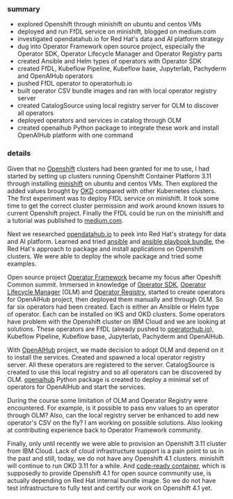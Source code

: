 ### summary

* explored Openshift through minishift on ubuntu and centos VMs
* deployed and run FfDL service on minishift, blogged on medium.com
* investigated opendatahub.io for Red Hat's data and AI platform strategy
* dug into Operator Framework open source project, especially the Operator SDK, Operator Lifecycle Manager and Operator Registry parts
* created Ansible and Helm types of operators with Operator SDK
* created FfDL, Kubeflow Pipeline, Kubeflow base, Jupyterlab, Pachyderm and OpenAIHub operators
* pushed FfDL operator to operatorhub.io
* built operator CSV bundle images and ran with local operator registry server
* created CatalogSource using local registry server for OLM to discover all operators
* deployed operators and services in catalog through OLM
* created openaihub Python package to integrate these work and install OpenAIHub platform with one command


### details

Given that no [Openshift](www.openshift.com) clusters had been granted for me to use, I had started by setting up clusters running Openshift Container Platform 3.11 through installing [minishift](https://github.com/minishift/minishift) on ubuntu and centos VMs. Then explored the added values brought by [OKD](https://www.okd.io/) compared with other Kubernetes clusters. The first experiment was to deploy FfDL service on minishift. It took some time to get the correct cluster permission and work around known issues to current Openshift project. Finally the FfDL could be run on the minishift and a tutorial was published to [medium.com](https://medium.com/@dsml4real/deep-learning-model-training-with-ffdl-on-minishift-510dc40fca56).


Next we researched [opendatahub.io](https://opendatahub.io/) to peek into Red Hat's strategy for data and AI platform. Learned and tried [ansible](https://www.ansible.com/) and [ansible playbook bundle](https://github.com/ansibleplaybookbundle/ansible-playbook-bundle), the Red Hat's approach to package and install applications on Openshift clusters. We were able to deploy the whole package and tried some examples.


Open source project [Operator Framework](https://github.com/operator-framework) became my focus after Opeshift Common summit. Immersed in knowledge of [Operator SDK](https://github.com/operator-framework/operator-sdk), [Operator Lifecycle Manager](https://github.com/operator-framework/operator-lifecycle-manager) (OLM) and [Operator Registry](https://github.com/operator-framework/operator-registry), started to create operators for OpenAIHub project, then deployed them manually and through OLM. So far six operators had been created. Each is either an Ansible or Helm type of operator. Each can be installed on IKS and OKD clusters. Some operators have problem with the Openshift cluster on IBM Cloud and we are looking at solutions. These operators are FfDL (already pushed to [operatorhub.io](https://operatorhub.io/)), Kubeflow Pipeline, Kubeflow base, Jupyterlab, Pachyderm and OpenAIHub.


With [OpenAIHub](https://github.ibm.com/OpenAIHub/openaihub) project, we made decision to adopt OLM and depend on it to install the services. Created and spawned a local operator registry server. All these operators are registered to the server. CatalogSource is created to use this local registry and so all operators can be discovered by OLM. [openaihub](https://pypi.org/project/openaihub/) Python package is created to deploy a minimal set of operators for OpenAIHub and start the services.


During the course some limitation of OLM and Operator Registry were encountered. For example, is it possible to pass env values to an operator through OLM? Also, can the local registry server be enhanced to add new operator's CSV on the fly? I am working on possible solutions. Also looking at contributing experience back to Operator Framework community.


Finally, only until recently we were able to provision an Openshift 3.11 cluster from IBM Cloud. Lack of cloud infrastructure support is a pain point to us in the past and still, today, we do not have any Openshift 4.1 clusters. minishift will continue to run OKD 3.11 for a while. And [code-ready container](https://github.com/code-ready/crc), which is supposedly to provide Openshift 4.1 for open source community use, is actually depending on Red Hat internal bundle image. So we do not have test infrastructure to fully test and certify our work on Openshift 4.1 yet.